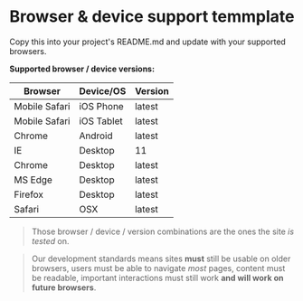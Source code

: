 # Browser & device support temmplate

Copy this into your project's README.md and update with your supported browsers.


**Supported browser / device versions:**

| Browser | Device/OS | Version |
|---------|-----------|---------|
| Mobile Safari | iOS Phone | latest |
| Mobile Safari | iOS Tablet | latest |
| Chrome | Android | latest |
| IE | Desktop | 11 |
| Chrome | Desktop | latest |
| MS Edge | Desktop | latest |
| Firefox | Desktop | latest |
| Safari | OSX | latest |

> Those browser / device / version combinations are the ones the site *is tested* on. 

> Our development standards means sites **must** still be usable on older browsers, users must be able to navigate *most* pages, content must be readable, important interactions must still work **and will work on future browsers**.
